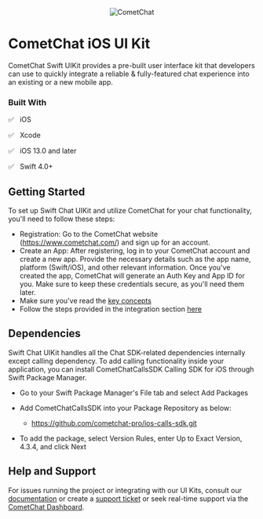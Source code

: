 <p align="center">
  <img alt="CometChat" src="https://assets.cometchat.io/website/images/logos/banner.png">
</p>

# CometChat iOS UI Kit

CometChat Swift UIKit provides a pre-built user interface kit that developers can use to quickly integrate a reliable & fully-featured chat experience into an existing or a new mobile app.<br />

### Built With
✅ &nbsp; iOS

✅ &nbsp; Xcode

✅ &nbsp; iOS 13.0 and later

✅ &nbsp; Swift 4.0+

## Getting Started
To set up Swift Chat UIKit and utilize CometChat for your chat functionality, you'll need to follow these steps:
- Registration: Go to the CometChat website (https://www.cometchat.com/) and sign up for an account.
- Create an App: After registering, log in to your CometChat account and create a new app. Provide the necessary details such as the app name, platform (Swift/iOS), and other relevant information. Once you've created the app, CometChat will generate an Auth Key and App ID for you. Make sure to keep these credentials secure, as you'll need them later.
- Make sure you've read the [key concepts](https://www.cometchat.com/docs/v4/ios-uikit/key-concepts)
- Follow the steps provided in the integration section [here](https://www.cometchat.com/docs/v4/ios-uikit/integration)

## Dependencies
Swift Chat UIKit handles all the Chat SDK-related dependencies internally except calling dependency. To add calling functionality inside your application, you can install CometChatCallsSDK Calling SDK for iOS through Swift Package Manager.

* Go to your Swift Package Manager's File tab and select Add Packages

* Add CometChatCallsSDK into your Package Repository as below:

  * https://github.com/cometchat-pro/ios-calls-sdk.git

* To add the package, select Version Rules, enter Up to Exact Version, 4.3.4, and click Next

  
## Help and Support
For issues running the project or integrating with our UI Kits, consult our [documentation](https://www.cometchat.com/docs/react-uikit/integration) or create a [support ticket](https://help.cometchat.com/hc/en-us) or seek real-time support via the [CometChat Dashboard](https://app.cometchat.com/).
